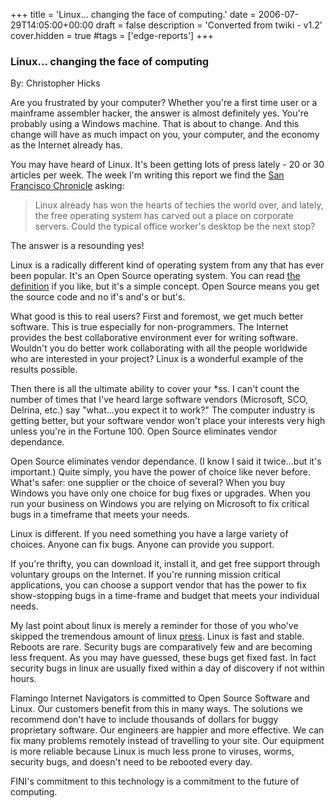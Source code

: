 +++
title = 'Linux... changing the face of computing.'
date = 2006-07-29T14:05:00+00:00
draft = false
description = 'Converted from twiki - v1.2'
cover.hidden = true
#tags = ['edge-reports']
+++

### Linux... changing the face of computing

By: Christopher Hicks

Are you frustrated by your computer? Whether you're a first time user or
a mainframe assembler hacker, the answer is almost definitely yes.
You're probably using a Windows machine. That is about to change. And
this change will have as much impact on you, your computer, and the
economy as the Internet already has.

You may have heard of Linux. It's been getting lots of press lately - 20
or 30 articles per week. The week I'm writing this report we find the
[San Francisco Chronicle](https://www.sfgate.com/business/article/wrestling-for-the-desktop-upstart-os-linux-may-2927478.php)
asking:

> Linux already has won the hearts of techies the world over, and lately,
> the free operating system has carved out a place on corporate servers.
> Could the typical office worker's desktop be the next stop?

The answer is a resounding yes!

Linux is a radically different kind of operating system from any that
has ever been popular. It's an Open Source operating system. You can
read [the definition](http://www.opensource.org/osd.html)
if you like, but it's a simple concept. Open Source means you get the
source code and no if's and's or but's.

What good is this to real users? First and foremost, we get much better
software. This is true especially for non-programmers. The Internet
provides the best collaborative environment ever for writing software.
Wouldn't you do better work collaborating with all the people worldwide
who are interested in your project? Linux is a wonderful example of the
results possible.

Then there is all the ultimate ability to cover your \*ss. I can't count
the number of times that I've heard large software vendors (Microsoft,
SCO, Delrina, etc.) say "what...you expect it to work?" The computer
industry is getting better, but your software vendor won't place your
interests very high unless you're in the Fortune 100. Open Source
eliminates vendor dependance.

Open Source eliminates vendor dependance. (I know I said it twice...but
it's important.) Quite simply, you have the power of choice like never
before. What's safer: one supplier or the choice of several? When you
buy Windows you have only one choice for bug fixes or upgrades. When you
run your business on Windows you are relying on Microsoft to fix
critical bugs in a timeframe that meets your needs.

Linux is different. If you need something you have a large variety of
choices. Anyone can fix bugs. Anyone can provide you support.

If you're thrifty, you can download it, install it, and get free support
through voluntary groups on the Internet. If you're running mission
critical applications, you can choose a support vendor that has the
power to fix show-stopping bugs in a time-frame and budget that meets
your individual needs.

My last point about linux is merely a reminder for those of you who've
skipped the tremendous amount of linux [press](http://lwn.net/Articles/).
Linux is fast and stable. Reboots are rare. Security bugs are comparatively
few and are becoming less frequent. As you may have guessed, these bugs
get fixed fast. In fact security bugs in linux are usually fixed within
a day of discovery if not within hours.

Flamingo Internet Navigators is committed to Open Source Software and
Linux. Our customers benefit from this in many ways. The solutions we
recommend don't have to include thousands of dollars for buggy
proprietary software. Our engineers are happier and more effective. We
can fix many problems remotely instead of travelling to your site. Our
equipment is more reliable because Linux is much less prone to viruses,
worms, security bugs, and doesn't need to be rebooted every day.

FINI's commitment to this technology is a commitment to the future of
computing.
